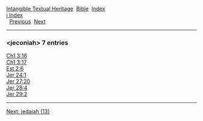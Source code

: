 [Intangible Textual Heritage](../../index)  [Bible](../index) 
[Index](index)   
[j Index](_j_)  
  [Previous](c06124)  [Next](c06126) 

------------------------------------------------------------------------

### &lt;jeconiah&gt; 7 entries

[Ch1 3:16](../kjv/ch1003.htm#016)  
[Ch1 3:17](../kjv/ch1003.htm#017)  
[Est 2:6](../kjv/est002.htm#006)  
[Jer 24:1](../kjv/jer024.htm#001)  
[Jer 27:20](../kjv/jer027.htm#020)  
[Jer 28:4](../kjv/jer028.htm#004)  
[Jer 29:2](../kjv/jer029.htm#002)  

------------------------------------------------------------------------

[Next: jedaiah (13)](c06126)
